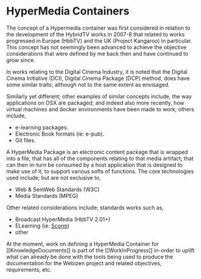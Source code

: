 # HyperMedia Containers

The concept of a Hypermedia container was first considered in relation to the development of the HybridTV works in 2007-8 that related to works progressed in Europe (HbbTV) and the UK (Project Kangaroo) in particular.  This concept has not seemingly been advanced to achieve the objective considerations that were defined by me back then and have continued to grow since.

In works relating to the Digital Cinema Industry, it is noted that the Digital Cinema Initiative (DCI), Digital Cinema Package (DCP) method, does have some similar traits; although not to the same extent as envisaged. 

Similarly yet different; other examples of similar concepts include, the way applications on OSX are packaged; and indeed also more recently, how virtual machines and docker environments have been made to work; others include, 
- e-learning packages.
- Electronic Book formats (ie: e-pub).
- Git files. 

A HyperMedia Package is an electronic content package that is wrapped into a file, that has all of the components relating to that media artifact; that can then in-turn be consumed by a host application that is designed to make use of it, to support various softs of functions.  The core technologies used include; but are not exclusive to,

- Web & SemWeb Standards (W3C)
- Media Standards (MPEG)

Other related considerations include; standards works such as,
- Broadcast HyperMedia (HbbTV 2.01+)
- ELearning (ie: [Scorm](https://scorm.com/))
- other

At the moment, work on defining a HyperMedia Container for [[KnowledgeDocuments]] is part of the 
[[WorkInProgress]] in-order to uplift what can already be done with the tools being used to produce the documentation for the Webizen project and related objectives, requirements, etc.
